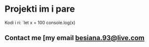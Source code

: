 # Projekti im i pare
Kodi i ri:
`let x = 100 
console.log(x)
## Contact me [my email besiana.93@live.com
